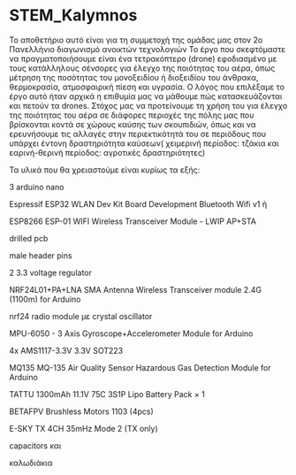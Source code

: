 # STEM_Kalymnos
To αποθετήριο αυτό είναι για τη συμμετοχή της ομάδας μας στον 2ο Πανελλήνιο διαγωνισμό ανοικτών τεχνολογιών
Το έργο που σκεφτόμαστε να πραγματοποιήσουμε είναι ένα τετρακόπτερο (drone) εφοδιασμένο με τους κατάλληλους σένσορες για έλεγχο της ποιότητας του αέρα, όπως μέτρηση της ποσότητας του μονοξειδίου ή διοξειδίου του άνθρακα, θερμοκρασία, ατμοσφαιρική πίεση και υγρασία.
Ο λόγος που επιλέξαμε το έργο αυτό  ήταν αρχικά η επιθυμία μας να μάθουμε πώς κατασκευάζονται και πετούν τα drones.
Στόχος μας να προτείνουμε τη χρήση του για έλεγχο της ποιότητας του αέρα σε διάφορες περιοχές της πόλης μας που βρίσκονται κοντά σε χώρους καύσης των σκουπιδιών, όπως και να ερευνήσουμε τις αλλαγές στην περιεκτικότητά του σε περιόδους που υπάρχει έντονη δραστηριότητα καύσεων( χειμερινή περίοδος: τζάκια και εαρινή-θερινή περίοδος: αγροτικές δραστηριότητες)

Τα υλικά που θα χρειαστούμε είναι κυρίως τα εξής:

3 arduino nano

Espressif ESP32 WLAN Dev Kit Board Development Bluetooth Wifi v1 ή

ESP8266 ESP-01 WIFI Wireless Transceiver Module - LWIP AP+STA 

drilled pcb

male header pins

2 3.3 voltage regulator

NRF24L01+PA+LNA SMA Antenna Wireless Transceiver module 2.4G (1100m) for Arduino

nrf24 radio module με crystal oscillator

MPU-6050 - 3 Axis Gyroscope+Accelerometer Module for Arduino 

4x AMS1117-3.3V 3.3V SOT223

MQ135 MQ-135 Air Quality Sensor Hazardous Gas Detection Module for Arduino 

TATTU 1300mAh 11.1V 75C 3S1P Lipo Battery Pack × 1

BETAFPV Brushless Motors 1103 (4pcs)

E-SKY TX 4CH 35mHz Mode 2 (TX only)

capacitors και 

καλωδιάκια
